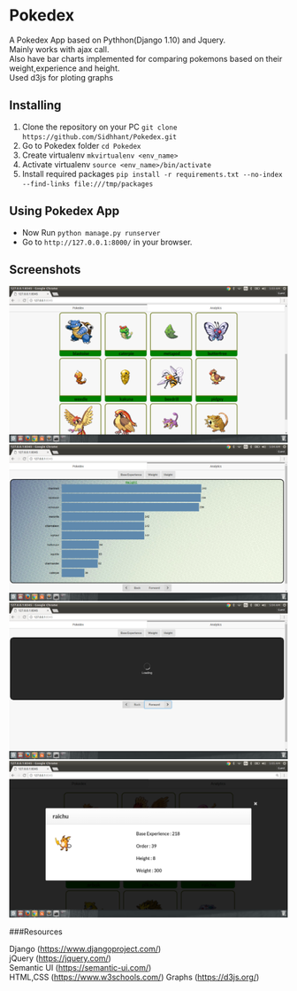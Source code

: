 # Pokedex
A  Pokedex App based on Pythhon(Django 1.10) and Jquery.<br/>
Mainly works with ajax call.<br/>
Also have bar charts implemented for comparing pokemons based on their weight,experience and height. <br/>
Used d3js for ploting graphs
## Installing
1. Clone the repository on your PC `git clone https://github.com/Sidhhant/Pokedex.git`
1. Go to Pokedex folder `cd Pokedex`
  1. Create virtualenv `mkvirtualenv <env_name>`
  1. Activate virtualenv `source <env_name>/bin/activate`
1. Install required packages `pip install -r requirements.txt --no-index --find-links file:///tmp/packages` 

## Using Pokedex App 
* Now Run `python manage.py runserver`
* Go to `http://127.0.0.1:8000/` in your browser.

## Screenshots
![Alt text](/screenshots/screen1)
![Alt text](/screenshots/screen2)
![Alt text](/screenshots/screen3)
![Alt text](/screenshots/screen4)

###Resources

Django (https://www.djangoproject.com/)<br />
jQuery (https://jquery.com/)<br />
Semantic UI (https://semantic-ui.com/)<br />
HTML,CSS (https://www.w3schools.com/)
Graphs (https://d3js.org/)
